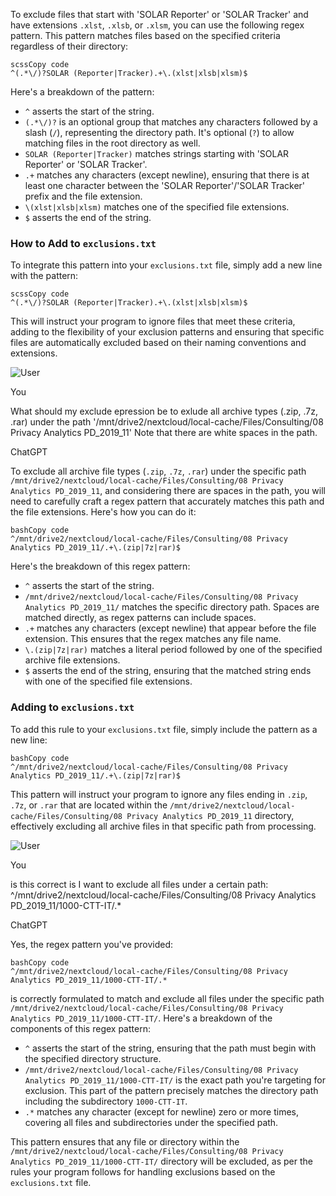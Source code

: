 To exclude files that start with 'SOLAR Reporter' or 'SOLAR Tracker' and have extensions `.xlst`, `.xlsb`, or `.xlsm`, you can use the following regex pattern. This pattern matches files based on the specified criteria regardless of their directory:

```
scssCopy code
^(.*\/)?SOLAR (Reporter|Tracker).+\.(xlst|xlsb|xlsm)$
```

Here's a breakdown of the pattern:

* `^` asserts the start of the string.
* `(.*\/)?` is an optional group that matches any characters followed by a slash (`/`), representing the directory path. It's optional (`?`) to allow matching files in the root directory as well.
* `SOLAR (Reporter|Tracker)` matches strings starting with 'SOLAR Reporter' or 'SOLAR Tracker'.
* `.+` matches any characters (except newline), ensuring that there is at least one character between the 'SOLAR Reporter'/'SOLAR Tracker' prefix and the file extension.
* `\(xlst|xlsb|xlsm)` matches one of the specified file extensions.
* `$` asserts the end of the string.

### How to Add to `exclusions.txt`

To integrate this pattern into your `exclusions.txt` file, simply add a new line with the pattern:

```
scssCopy code
^(.*\/)?SOLAR (Reporter|Tracker).+\.(xlst|xlsb|xlsm)$
```

This will instruct your program to ignore files that meet these criteria, adding to the flexibility of your exclusion patterns and ensuring that specific files are automatically excluded based on their naming conventions and extensions.

![User](https://lh3.googleusercontent.com/a-/ACNPEu_v4IAZP_7VHilg0LK5d_TlT_kqZ2bQT0ZOF8g7Kg=s96-c)

You

What should my exclude epression be to exlude all archive types (.zip, .7z, .rar) under the path '/mnt/drive2/nextcloud/local-cache/Files/Consulting/08 Privacy Analytics PD\_2019\_11' Note that there are white spaces in the path.

ChatGPT

To exclude all archive file types (`.zip`, `.7z`, `.rar`) under the specific path `/mnt/drive2/nextcloud/local-cache/Files/Consulting/08 Privacy Analytics PD_2019_11`, and considering there are spaces in the path, you will need to carefully craft a regex pattern that accurately matches this path and the file extensions. Here's how you can do it:

```
bashCopy code
^/mnt/drive2/nextcloud/local-cache/Files/Consulting/08 Privacy Analytics PD_2019_11/.+\.(zip|7z|rar)$
```

Here's the breakdown of this regex pattern:

* `^` asserts the start of the string.
* `/mnt/drive2/nextcloud/local-cache/Files/Consulting/08 Privacy Analytics PD_2019_11/` matches the specific directory path. Spaces are matched directly, as regex patterns can include spaces.
* `.+` matches any characters (except newline) that appear before the file extension. This ensures that the regex matches any file name.
* `\.(zip|7z|rar)` matches a literal period followed by one of the specified archive file extensions.
* `$` asserts the end of the string, ensuring that the matched string ends with one of the specified file extensions.

### Adding to `exclusions.txt`

To add this rule to your `exclusions.txt` file, simply include the pattern as a new line:

```
bashCopy code
^/mnt/drive2/nextcloud/local-cache/Files/Consulting/08 Privacy Analytics PD_2019_11/.+\.(zip|7z|rar)$
```

This pattern will instruct your program to ignore any files ending in `.zip`, `.7z`, or `.rar` that are located within the `/mnt/drive2/nextcloud/local-cache/Files/Consulting/08 Privacy Analytics PD_2019_11` directory, effectively excluding all archive files in that specific path from processing.

![User](https://lh3.googleusercontent.com/a-/ACNPEu_v4IAZP_7VHilg0LK5d_TlT_kqZ2bQT0ZOF8g7Kg=s96-c)

You

is this correct is I want to exclude all files under a certain path: ^/mnt/drive2/nextcloud/local-cache/Files/Consulting/08 Privacy Analytics PD\_2019\_11/1000-CTT-IT/.\*

ChatGPT

Yes, the regex pattern you've provided:

```
bashCopy code
^/mnt/drive2/nextcloud/local-cache/Files/Consulting/08 Privacy Analytics PD_2019_11/1000-CTT-IT/.*
```

is correctly formulated to match and exclude all files under the specific path `/mnt/drive2/nextcloud/local-cache/Files/Consulting/08 Privacy Analytics PD_2019_11/1000-CTT-IT/`. Here's a breakdown of the components of this regex pattern:

* `^` asserts the start of the string, ensuring that the path must begin with the specified directory structure.
* `/mnt/drive2/nextcloud/local-cache/Files/Consulting/08 Privacy Analytics PD_2019_11/1000-CTT-IT/` is the exact path you're targeting for exclusion. This part of the pattern precisely matches the directory path including the subdirectory `1000-CTT-IT`.
* `.*` matches any character (except for newline) zero or more times, covering all files and subdirectories under the specified path.

This pattern ensures that any file or directory within the `/mnt/drive2/nextcloud/local-cache/Files/Consulting/08 Privacy Analytics PD_2019_11/1000-CTT-IT/` directory will be excluded, as per the rules your program follows for handling exclusions based on the `exclusions.txt` file.